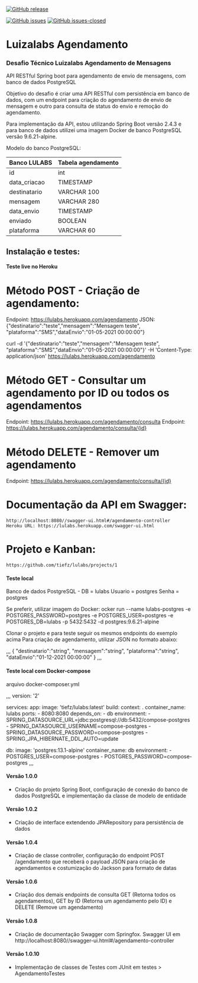 [![GitHub release](https://img.shields.io/github/release/tiefz/lulabs.svg)](https://GitHub.com/tiefz/lulabs/releases/)

[![GitHub issues](https://img.shields.io/github/issues/tiefz/calculadhora.svg)](https://GitHub.com/tiefz/lulabs/issues/) [![GitHub issues-closed](https://img.shields.io/github/issues-closed/tiefz/lulabs.svg)](https://GitHub.com/tiefz/lulabs/issues?q=is%3Aissue+is%3Aclosed)


# Luizalabs Agendamento
### Desafio Técnico Luizalabs Agendamento de Mensagens
API RESTful Spring boot para agendamento de envio de mensagens, com banco de dados PostgreSQL

Objetivo do desafio é criar uma API RESTful com persistência em banco de dados, com um endpoint para criação do agendamento de envio de mensagem e outro para consulta de status do envio e remoção do agendamento.

Para implementação da API, estou utilizando Spring Boot versão 2.4.3 e para banco de dados utilizei uma imagem Docker de banco PostgreSQL versão 9.6.21-alpine.

Modelo do banco PostgreSQL:

Banco LULABS  |  Tabela agendamento
------------- | --------------------
id | int 
data_criacao | TIMESTAMP 
destinatario | VARCHAR 100
mensagem | VARCHAR 280
data_envio | TIMESTAMP
enviado | BOOLEAN
plataforma | VARCHAR 60






## Instalação e testes:

#### Teste live no Heroku

# Método POST - Criação de agendamento:

Endpoint: https://lulabs.herokuapp.com/agendamento
JSON: {"destinatario":"teste","mensagem":"Mensagem teste", "plataforma":"SMS","dataEnvio":"01-05-2021 00:00:00"}

curl -d '{"destinatario":"teste","mensagem":"Mensagem teste", "plataforma":"SMS","dataEnvio":"01-05-2021 00:00:00"}' -H 'Content-Type: application/json' https://lulabs.herokuapp.com/agendamento

# Método GET - Consultar um agendamento por ID ou todos os agendamentos 

Endpoint: https://lulabs.herokuapp.com/agendamento/consulta 
Endpoint: https://lulabs.herokuapp.com/agendamento/consulta/{id}

# Método DELETE - Remover um agendamento

Endpoint: https://lulabs.herokuapp.com/agendamento/consulta/{id}

# Documentação da API em Swagger:
    http://localhost:8080//swagger-ui.html#/agendamento-controller
    Heroku URL: https://lulabs.herokuapp.com/swagger-ui.html

# Projeto e Kanban:
    https://github.com/tiefz/lulabs/projects/1


#### Teste local

Banco de dados PostgreSQL - 
DB = lulabs 
Usuario = postgres
Senha = postgres

Se preferir, utilizar imagem do Docker: ocker run --name lulabs-postgres -e POSTGRES_PASSWORD=postgres -e POSTGRES_USER=postgres -e POSTGRES_DB=lulabs -p 5432:5432 -d postgres:9.6.21-alpine

Clonar o projeto e para teste seguir os mesmos endpoints do exemplo acima
Para criação de agendamento, utilizar JSON no formato abaixo:

,,,
{
    "destinatario":"string",
    "mensagem":"string", 
    "plataforma":"string",
    "dataEnvio":"01-12-2021 00:00:00"
}
,,,

#### Teste local com Docker-compose

arquivo docker-composer.yml

,,,
version: '2'

services:
  app:
    image: 'tiefz/lulabs:latest'
    build:
      context: .
    container_name: lulabs
    ports:
      - 8080:8080
    depends_on:
      - db
    environment:
      - SPRING_DATASOURCE_URL=jdbc:postgresql://db:5432/compose-postgres
      - SPRING_DATASOURCE_USERNAME=compose-postgres
      - SPRING_DATASOURCE_PASSWORD=compose-postgres
      - SPRING_JPA_HIBERNATE_DDL_AUTO=update
          
  db:
    image: 'postgres:13.1-alpine'
    container_name: db
    environment:
      - POSTGRES_USER=compose-postgres
      - POSTGRES_PASSWORD=compose-postgres
,,,





#### Versão 1.0.0
- Criação do projeto Spring Boot, configuração de conexão do banco de dados PostgreSQL e implementação da classe de modelo de entidade

#### Versão 1.0.2
- Criação de interface extendendo JPARepository para persistência de dados

#### Versão 1.0.4
- Criação de classe controller, configuração do endpoint POST /agendamento que receberá o payload JSON para criação de agendamentos e costumização do Jackson para formato de datas

#### Versão 1.0.6
- Criação dos demais endpoints de consulta GET (Retorna todos os agendamentos), GET by ID (Retorna um agendamento pelo ID) e DELETE (Remove um agendamento)

#### Versão 1.0.8
- Criação de documentação Swagger com Springfox. Swagger UI em http://localhost:8080//swagger-ui.html#/agendamento-controller

#### Versão 1.0.10
- Implementação de classes de Testes com JUnit em testes > AgendamentoTestes